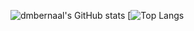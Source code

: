 ![dmbernaal's GitHub stats](https://github-readme-stats-self-tau.vercel.app/api?username=dmbernaal&count_private=true&show_icons=true&theme=dark)
[![Top Langs](https://github-readme-stats-self-tau.vercel.app/api/top-langs/?username=dmbernaal&count_private=true&hide=jupyter%20notebook&langs_count=10)
